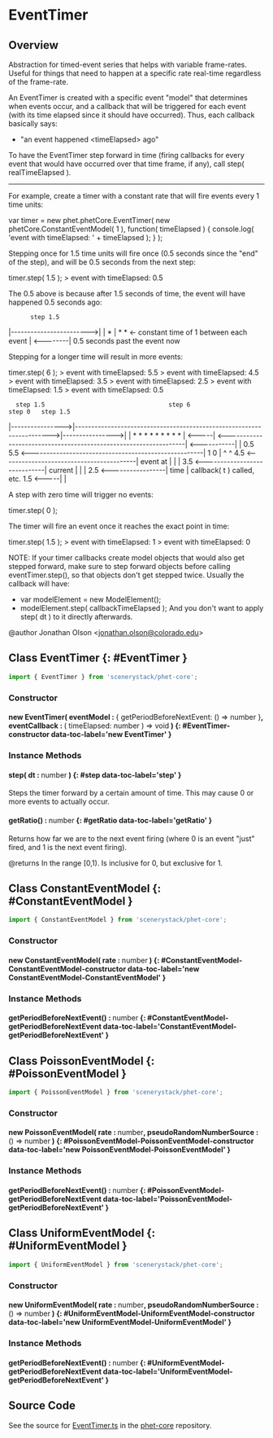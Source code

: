 # EventTimer

## Overview

Abstraction for timed-event series that helps with variable frame-rates. Useful for things that need to happen at a
specific rate real-time regardless of the frame-rate.

An EventTimer is created with a specific event "model" that determines when events occur, and a callback that will
be triggered for each event (with its time elapsed since it should have occurred). Thus, each callback basically
says:
- "an event happened &lt;timeElapsed&gt; ago"

To have the EventTimer step forward in time (firing callbacks for every event that would have occurred over that
time frame, if any), call step( realTimeElapsed ).

-----------------------------------------

For example, create a timer with a constant rate that will fire events every 1 time units:

var timer = new phet.phetCore.EventTimer( new phetCore.ConstantEventModel( 1 ), function( timeElapsed ) {
  console.log( 'event with timeElapsed: ' + timeElapsed );
} );

Stepping once for 1.5 time units will fire once (0.5 seconds since the "end" of the step), and will be 0.5 seconds
from the next step:

timer.step( 1.5 );
&gt; event with timeElapsed: 0.5

The 0.5 above is because after 1.5 seconds of time, the event will have happened 0.5 seconds ago:

          step 1.5
|------------------------&gt;|
|                *        |          *                     *    &lt;- constant time of 1 between each event
|                &lt;--------|
                0.5 seconds past the event now

Stepping for a longer time will result in more events:

timer.step( 6 );
&gt; event with timeElapsed: 5.5
&gt; event with timeElapsed: 4.5
&gt; event with timeElapsed: 3.5
&gt; event with timeElapsed: 2.5
&gt; event with timeElapsed: 1.5
&gt; event with timeElapsed: 0.5

      step 1.5                                  step 6                                 step 0   step 1.5
|----------------&gt;|----------------------------------------------------------------------&gt;|----------------&gt;|
|           *           *           *           *           *           *           *           *           *
|           &lt;-----|     &lt;-----------------------------------------------------------------|     &lt;-----------|
|          0.5         5.5          &lt;-----------------------------------------------------|     1           0
|           ^           ^          4.5          &lt;-----------------------------------------|              event at
|           |           |                      3.5          &lt;-----------------------------|              current
|           |           |                                  2.5          &lt;-----------------|              time
|     callback( t ) called, etc.                                       1.5          &lt;-----|
|

A step with zero time will trigger no events:

timer.step( 0 );

The timer will fire an event once it reaches the exact point in time:

timer.step( 1.5 );
&gt; event with timeElapsed: 1
&gt; event with timeElapsed: 0

NOTE:
If your timer callbacks create model objects that would also get stepped forward, make sure to step forward objects
before calling eventTimer.step(), so that objects don't get stepped twice. Usually the callback will have:
- var modelElement = new ModelElement();
- modelElement.step( callbackTimeElapsed );
And you don't want to apply step( dt ) to it directly afterwards.

@author Jonathan Olson &lt;jonathan.olson@colorado.edu&gt;

## Class EventTimer {: #EventTimer }


```js
import { EventTimer } from 'scenerystack/phet-core';
```
### Constructor

#### new EventTimer( eventModel : <span style="font-weight: 400;">{ getPeriodBeforeNextEvent: () =&gt; <span style="color: hsla(calc(var(--md-hue) + 180deg),80%,40%,1);">number</span> }</span>, eventCallback : <span style="font-weight: 400;">( timeElapsed: <span style="color: hsla(calc(var(--md-hue) + 180deg),80%,40%,1);">number</span> ) =&gt; <span style="color: hsla(calc(var(--md-hue) + 180deg),80%,40%,1);">void</span></span> ) {: #EventTimer-constructor data-toc-label='new EventTimer' }

### Instance Methods

#### step( dt : <span style="font-weight: 400;"><span style="color: hsla(calc(var(--md-hue) + 180deg),80%,40%,1);">number</span></span> ) {: #step data-toc-label='step' }

Steps the timer forward by a certain amount of time. This may cause 0 or more events to actually occur.

#### getRatio() : <span style="font-weight: 400;"><span style="color: hsla(calc(var(--md-hue) + 180deg),80%,40%,1);">number</span></span> {: #getRatio data-toc-label='getRatio' }

Returns how far we are to the next event firing (where 0 is an event "just" fired, and 1 is the next event
firing).

@returns In the range [0,1). Is inclusive for 0, but exclusive for 1.



## Class ConstantEventModel {: #ConstantEventModel }


```js
import { ConstantEventModel } from 'scenerystack/phet-core';
```
### Constructor

#### new ConstantEventModel( rate : <span style="font-weight: 400;"><span style="color: hsla(calc(var(--md-hue) + 180deg),80%,40%,1);">number</span></span> ) {: #ConstantEventModel-ConstantEventModel-constructor data-toc-label='new ConstantEventModel-ConstantEventModel' }

### Instance Methods

#### getPeriodBeforeNextEvent() : <span style="font-weight: 400;"><span style="color: hsla(calc(var(--md-hue) + 180deg),80%,40%,1);">number</span></span> {: #ConstantEventModel-getPeriodBeforeNextEvent data-toc-label='ConstantEventModel-getPeriodBeforeNextEvent' }



## Class PoissonEventModel {: #PoissonEventModel }


```js
import { PoissonEventModel } from 'scenerystack/phet-core';
```
### Constructor

#### new PoissonEventModel( rate : <span style="font-weight: 400;"><span style="color: hsla(calc(var(--md-hue) + 180deg),80%,40%,1);">number</span></span>, pseudoRandomNumberSource : <span style="font-weight: 400;">() =&gt; <span style="color: hsla(calc(var(--md-hue) + 180deg),80%,40%,1);">number</span></span> ) {: #PoissonEventModel-PoissonEventModel-constructor data-toc-label='new PoissonEventModel-PoissonEventModel' }

### Instance Methods

#### getPeriodBeforeNextEvent() : <span style="font-weight: 400;"><span style="color: hsla(calc(var(--md-hue) + 180deg),80%,40%,1);">number</span></span> {: #PoissonEventModel-getPeriodBeforeNextEvent data-toc-label='PoissonEventModel-getPeriodBeforeNextEvent' }



## Class UniformEventModel {: #UniformEventModel }


```js
import { UniformEventModel } from 'scenerystack/phet-core';
```
### Constructor

#### new UniformEventModel( rate : <span style="font-weight: 400;"><span style="color: hsla(calc(var(--md-hue) + 180deg),80%,40%,1);">number</span></span>, pseudoRandomNumberSource : <span style="font-weight: 400;">() =&gt; <span style="color: hsla(calc(var(--md-hue) + 180deg),80%,40%,1);">number</span></span> ) {: #UniformEventModel-UniformEventModel-constructor data-toc-label='new UniformEventModel-UniformEventModel' }

### Instance Methods

#### getPeriodBeforeNextEvent() : <span style="font-weight: 400;"><span style="color: hsla(calc(var(--md-hue) + 180deg),80%,40%,1);">number</span></span> {: #UniformEventModel-getPeriodBeforeNextEvent data-toc-label='UniformEventModel-getPeriodBeforeNextEvent' }



## Source Code

See the source for [EventTimer.ts](https://github.com/phetsims/phet-core/blob/main/js/EventTimer.ts) in the [phet-core](https://github.com/phetsims/phet-core) repository.
